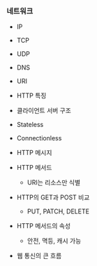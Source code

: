### 네트워크

- IP
- TCP
- UDP
- DNS

- URI

- HTTP 특징
- 클라이언트 서버 구조
- Stateless
- Connectionless
- HTTP 메시지

- HTTP 메서드
    - URI는 리소스만 식별

- HTTP의 GET과 POST 비교
  - PUT, PATCH, DELETE
  
- HTTP 메서드의 속성
  - 안전, 멱등, 캐시 가능
- 웹 통신의 큰 흐름